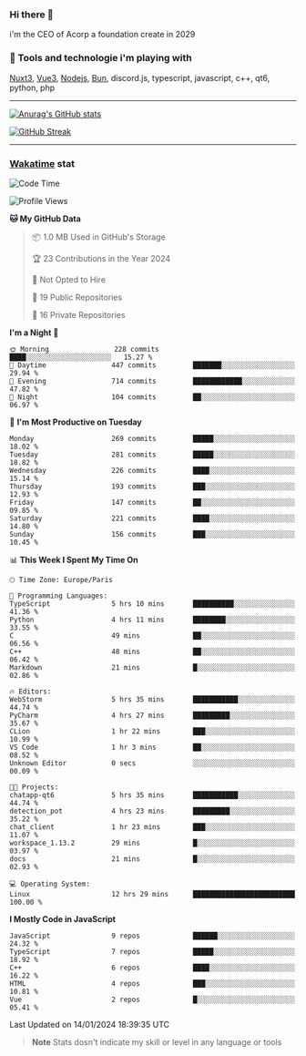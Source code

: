 ### Hi there 👋

i'm the CEO of Acorp a foundation create in 2029  

### 🧰 Tools and technologie i'm playing with

[Nuxt3](https://nuxt.com), [Vue3](https://vuejs.org/), [Nodejs](https://nodejs.org), [Bun](https://bun.sh/), discord.js, typescript, javascript, c++, qt6, python, php

---

[![Anurag's GitHub stats](https://github-readme-stats.vercel.app/api?username=ackimixs&show_icons=true&theme=github_dark&count_private=true)](https://www.ackimixs.xyz)

[![GitHub Streak](https://github-readme-streak-stats.herokuapp.com?user=Ackimixs&theme=github-dark-blue&date_format=j%20M%5B%20Y%5D&mode=weekly)](https://git.io/streak-stats)

---
 
 ### [Wakatime](https://wakatime.com/) stat

<!--START_SECTION:waka-->
![Code Time](http://img.shields.io/badge/Code%20Time-915%20hrs%2023%20mins-blue)

![Profile Views](http://img.shields.io/badge/Profile%20Views-0-blue)

**🐱 My GitHub Data** 

> 📦 1.0 MB Used in GitHub's Storage 
 > 
> 🏆 23 Contributions in the Year 2024
 > 
> 🚫 Not Opted to Hire
 > 
> 📜 19 Public Repositories 
 > 
> 🔑 16 Private Repositories 
 > 
**I'm a Night 🦉** 

```text
🌞 Morning                228 commits         ████░░░░░░░░░░░░░░░░░░░░░   15.27 % 
🌆 Daytime                447 commits         ███████░░░░░░░░░░░░░░░░░░   29.94 % 
🌃 Evening                714 commits         ████████████░░░░░░░░░░░░░   47.82 % 
🌙 Night                  104 commits         ██░░░░░░░░░░░░░░░░░░░░░░░   06.97 % 
```
📅 **I'm Most Productive on Tuesday** 

```text
Monday                   269 commits         █████░░░░░░░░░░░░░░░░░░░░   18.02 % 
Tuesday                  281 commits         █████░░░░░░░░░░░░░░░░░░░░   18.82 % 
Wednesday                226 commits         ████░░░░░░░░░░░░░░░░░░░░░   15.14 % 
Thursday                 193 commits         ███░░░░░░░░░░░░░░░░░░░░░░   12.93 % 
Friday                   147 commits         ██░░░░░░░░░░░░░░░░░░░░░░░   09.85 % 
Saturday                 221 commits         ████░░░░░░░░░░░░░░░░░░░░░   14.80 % 
Sunday                   156 commits         ███░░░░░░░░░░░░░░░░░░░░░░   10.45 % 
```


📊 **This Week I Spent My Time On** 

```text
🕑︎ Time Zone: Europe/Paris

💬 Programming Languages: 
TypeScript               5 hrs 10 mins       ██████████░░░░░░░░░░░░░░░   41.36 % 
Python                   4 hrs 11 mins       ████████░░░░░░░░░░░░░░░░░   33.55 % 
C                        49 mins             ██░░░░░░░░░░░░░░░░░░░░░░░   06.56 % 
C++                      48 mins             ██░░░░░░░░░░░░░░░░░░░░░░░   06.42 % 
Markdown                 21 mins             █░░░░░░░░░░░░░░░░░░░░░░░░   02.86 % 

🔥 Editors: 
WebStorm                 5 hrs 35 mins       ███████████░░░░░░░░░░░░░░   44.74 % 
PyCharm                  4 hrs 27 mins       █████████░░░░░░░░░░░░░░░░   35.67 % 
CLion                    1 hr 22 mins        ███░░░░░░░░░░░░░░░░░░░░░░   10.99 % 
VS Code                  1 hr 3 mins         ██░░░░░░░░░░░░░░░░░░░░░░░   08.52 % 
Unknown Editor           0 secs              ░░░░░░░░░░░░░░░░░░░░░░░░░   00.09 % 

🐱‍💻 Projects: 
chatapp-qt6              5 hrs 35 mins       ███████████░░░░░░░░░░░░░░   44.74 % 
detection_pot            4 hrs 23 mins       █████████░░░░░░░░░░░░░░░░   35.22 % 
chat_client              1 hr 23 mins        ███░░░░░░░░░░░░░░░░░░░░░░   11.07 % 
workspace_1.13.2         29 mins             █░░░░░░░░░░░░░░░░░░░░░░░░   03.97 % 
docs                     21 mins             █░░░░░░░░░░░░░░░░░░░░░░░░   02.93 % 

💻 Operating System: 
Linux                    12 hrs 29 mins      █████████████████████████   100.00 % 
```

**I Mostly Code in JavaScript** 

```text
JavaScript               9 repos             ██████░░░░░░░░░░░░░░░░░░░   24.32 % 
TypeScript               7 repos             █████░░░░░░░░░░░░░░░░░░░░   18.92 % 
C++                      6 repos             ████░░░░░░░░░░░░░░░░░░░░░   16.22 % 
HTML                     4 repos             ███░░░░░░░░░░░░░░░░░░░░░░   10.81 % 
Vue                      2 repos             █░░░░░░░░░░░░░░░░░░░░░░░░   05.41 % 
```




 Last Updated on 14/01/2024 18:39:35 UTC
<!--END_SECTION:waka-->

> **Note**
> Stats dosn't indicate my skill or level in any language or tools

